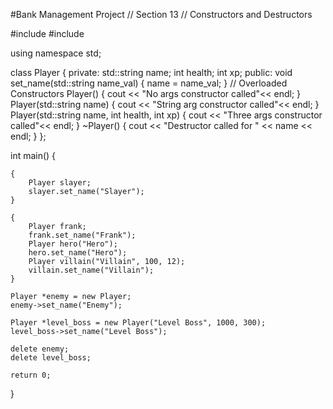 #Bank Management Project
// Section 13
// Constructors and Destructors

#include <iostream>
#include <string>

using namespace std;

class Player
{
private:
    std::string name;
    int health;
    int xp;
public:
    void set_name(std::string name_val) { 
        name = name_val; 
    }
    // Overloaded Constructors
    Player() { 
        cout << "No args constructor called"<< endl;
    }
    Player(std::string name) { 
        cout << "String arg constructor called"<< endl;
    }
    Player(std::string name, int health, int xp) {
        cout << "Three args constructor called"<< endl; 
    }
    ~Player() { 
        cout << "Destructor called for " << name << endl; 
    }
};

int main() {

    {
        Player slayer;
        slayer.set_name("Slayer");
    }
    
    {
        Player frank;
        frank.set_name("Frank");
        Player hero("Hero");
        hero.set_name("Hero");
        Player villain("Villain", 100, 12);
        villain.set_name("Villain");
    }
    
    Player *enemy = new Player;
    enemy->set_name("Enemy");
    
    Player *level_boss = new Player("Level Boss", 1000, 300);
    level_boss->set_name("Level Boss");
    
    delete enemy;
    delete level_boss;
    
    return 0;
}


